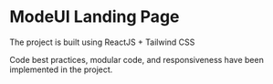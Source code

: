# ModeUI Landing Page

The project is built using ReactJS + Tailwind CSS

Code best practices, modular code, and responsiveness have been implemented in the project.
